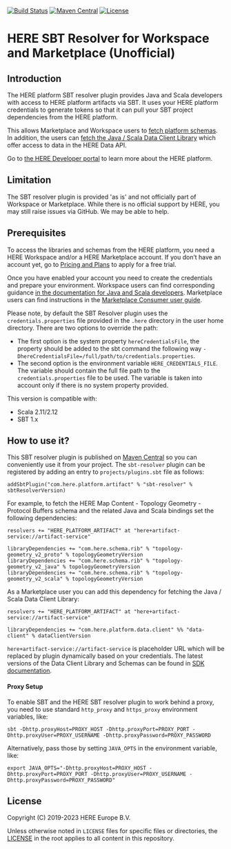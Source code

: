 [![Build Status](https://github.com/heremaps/here-artifact-sbt-resolver/actions/workflows/release.yml/badge.svg)](https://github.com/heremaps/here-artifact-sbt-resolver/actions?query=workflow%3ARelease+branch%3Amaster)
[![Maven Central](https://maven-badges.herokuapp.com/maven-central/com.here.platform.artifact/sbt-resolver/badge.svg)](https://search.maven.org/artifact/com.here.platform.artifact/sbt-resolver)
[![License](https://img.shields.io/badge/License-Apache%202.0-blue.svg)](LICENSE)

# HERE SBT Resolver for Workspace and Marketplace (Unofficial)

## Introduction
The HERE platform SBT resolver plugin provides Java and Scala developers with access to HERE platform
artifacts via SBT. It uses your HERE platform credentials to generate tokens so that it can pull your
SBT project dependencies from the HERE platform.

This allows Marketplace and Workspace users to [fetch platform schemas](https://www.here.com/docs/bundle/here-workspace-developer-guide-java-scala/page/proto-schema/README.html).
In addition, the users can [fetch the Java / Scala Data Client Library](https://www.here.com/docs/bundle/data-client-library-developer-guide-java-scala/page/client/get-data.html)
which offer access to data in the HERE Data API.

Go to [the HERE Developer portal](https://developer.here.com/products/platform) to learn more about the HERE platform.

## Limitation
The SBT resolver plugin is provided 'as is' and not officially part of Workspace or Marketplace.
While there is no official support by HERE, you may still raise issues via GitHub. We may be able to help.

## Prerequisites
To access the libraries and schemas from the HERE platform, you need a HERE Workspace and/or a HERE Marketplace account.
If you don’t have an account yet, go to [Pricing and Plans](https://www.here.com/get-started/pricing) to apply for a free trial.

Once you have enabled your account you need to create the credentials and prepare your environment.
Workspace users can find corresponding guidance [in the documentation for Java and Scala developers](https://www.here.com/docs/bundle/here-workspace-developer-guide-java-scala/page/topics/how-to-use-sdk.html).
Marketplace users can find instructions in the [Marketplace Consumer user guide](https://www.here.com/docs/bundle/marketplace-consumer-user-guide/page/topics/link-catalogs.html#set-up-your-credentials).

Please note, by default the SBT Resolver plugin uses the `credentials.properties` file provided in the `.here` directory in the user home directory. 
There are two options to override the path:
- The first option is the system property `hereCredentialsFile`, the property should be added to the sbt command the following way `-DhereCredentialsFile=/full/path/to/credentials.properties`.
- The second option is the environment variable `HERE_CREDENTIALS_FILE`.  The variable should contain the full file path to the `credentials.properties` file to be used. The variable is taken into account only if there is no system property provided.

This version is compatible with:
 - Scala 2.11/2.12
 - SBT 1.x

## How to use it?
This SBT resolver plugin is published on [Maven Central](https://search.maven.org/artifact/com.here.platform.artifact/sbt-resolver)
so you can conveniently use it from your project.
The `sbt-resolver` plugin can be registered by adding an entry to `projects/plugins.sbt` file as follows:


    addSbtPlugin("com.here.platform.artifact" % "sbt-resolver" % sbtResolverVersion)


For example, to fetch the HERE Map Content - Topology Geometry - Protocol Buffers schema and the related Java and Scala bindings set the following dependencies:


    resolvers += "HERE_PLATFORM_ARTIFACT" at "here+artifact-service://artifact-service"

    libraryDependencies += "com.here.schema.rib" % "topology-geometry_v2_proto" % topologyGeometryVersion
    libraryDependencies += "com.here.schema.rib" % "topology-geometry_v2_java" % topologyGeometryVersion
    libraryDependencies += "com.here.schema.rib" % "topology-geometry_v2_scala" % topologyGeometryVersion


As a Marketplace user you can add this dependency for fetching the Java / Scala Data Client Library:


    resolvers += "HERE_PLATFORM_ARTIFACT" at "here+artifact-service://artifact-service"

    libraryDependencies += "com.here.platform.data.client" %% "data-client" % dataClientVersion


`here+artifact-service://artifact-service` is placeholder URL which will be replaced by plugin dynamically based on your credentials.
The latest versions of the Data Client Library and Schemas can be found in [SDK documentation](https://www.here.com/docs/bundle/here-workspace-developer-guide-java-scala/page/sdk-libraries.html).

#### Proxy Setup
To enable SBT and the HERE SBT resolver plugin to work behind a proxy,
you need to use standard `http_proxy` and `https_proxy` environment variables, like:
```shell
sbt -Dhttp.proxyHost=PROXY_HOST -Dhttp.proxyPort=PROXY_PORT -Dhttp.proxyUser=PROXY_USERNAME -Dhttp.proxyPassword=PROXY_PASSWORD
```
Alternatively, pass those by setting `JAVA_OPTS` in the environment variable, like:
```shell
export JAVA_OPTS="-Dhttp.proxyHost=PROXY_HOST -Dhttp.proxyPort=PROXY_PORT -Dhttp.proxyUser=PROXY_USERNAME -Dhttp.proxyPassword=PROXY_PASSWORD"
```

## License
Copyright (C) 2019-2023 HERE Europe B.V.

Unless otherwise noted in `LICENSE` files for specific files or directories, the [LICENSE](LICENSE) in the root applies to all content in this repository.
